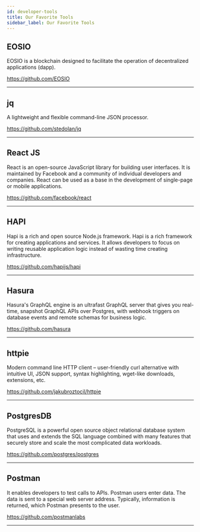 ```yaml
---
id: developer-tools
title: Our Favorite Tools
sidebar_label: Our Favorite Tools
---
```


## EOSIO

EOSIO is a blockchain designed to facilitate the operation of decentralized applications (dapp).

https://github.com/EOSIO

* * * 

## jq

A lightweight and flexible command-line JSON processor.

https://github.com/stedolan/jq

* * * 

## React JS

React is an open-source JavaScript library for building user interfaces. It is maintained by Facebook and a community of individual developers and companies. React can be used as a base in the development of single-page or mobile applications.

https://github.com/facebook/react

* * *

## HAPI

Hapi is a rich and open source Node.js framework. Hapi is a rich framework for creating applications and services. It allows developers to focus on writing reusable application logic instead of wasting time creating infrastructure.

https://github.com/hapijs/hapi

* * *

## Hasura

Hasura's GraphQL engine is an ultrafast GraphQL server that gives you real-time, snapshot GraphQL APIs over Postgres, with webhook triggers on database events and remote schemas for business logic.

https://github.com/hasura

* * *

## httpie

Modern command line HTTP client – user-friendly curl alternative with intuitive UI, JSON support, syntax highlighting, wget-like downloads, extensions, etc.

https://github.com/jakubroztocil/httpie

* * * 

## PostgresDB

PostgreSQL is a powerful open source object relational database system that uses and extends the SQL language combined with many features that securely store and scale the most complicated data workloads.

https://github.com/postgres/postgres

* * *

## Postman

It enables developers to test calls to APIs. Postman users enter data. The data is sent to a special web server address. Typically, information is returned, which Postman presents to the user.

https://github.com/postmanlabs

* * *